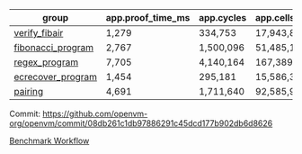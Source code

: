 | group | app.proof_time_ms | app.cycles | app.cells_used | leaf.proof_time_ms | leaf.cycles | leaf.cells_used |
| -- | -- | -- | -- | -- | -- | -- |
| [verify_fibair](https://github.com/openvm-org/openvm/blob/benchmark-results/benchmarks/verify_fibair-08db261c1db97886291c45dcd177b902db6d8626.md) | 1,279 |  334,753 |  17,943,801 |- | - | - |
| [fibonacci_program](https://github.com/openvm-org/openvm/blob/benchmark-results/benchmarks/fibonacci-08db261c1db97886291c45dcd177b902db6d8626.md) | 2,767 |  1,500,096 |  51,485,167 | 3,768 |  1,265,631 |  70,353,479 |
| [regex_program](https://github.com/openvm-org/openvm/blob/benchmark-results/benchmarks/regex-08db261c1db97886291c45dcd177b902db6d8626.md) | 7,705 |  4,140,164 |  167,389,450 | 14,730 |  3,988,047 |  304,895,529 |
| [ecrecover_program](https://github.com/openvm-org/openvm/blob/benchmark-results/benchmarks/ecrecover-08db261c1db97886291c45dcd177b902db6d8626.md) | 1,454 |  295,181 |  15,586,346 | 12,798 |  2,989,181 |  244,298,206 |
| [pairing](https://github.com/openvm-org/openvm/blob/benchmark-results/benchmarks/pairing-08db261c1db97886291c45dcd177b902db6d8626.md) | 4,691 |  1,711,640 |  92,585,975 | 13,746 |  3,302,158 |  275,097,442 |


Commit: https://github.com/openvm-org/openvm/commit/08db261c1db97886291c45dcd177b902db6d8626

[Benchmark Workflow](https://github.com/openvm-org/openvm/actions/runs/13821067519)
